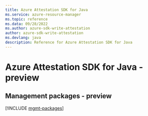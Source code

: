 ```yaml
---
title: Azure Attestation SDK for Java
ms.service: azure-resource-manager
ms.topic: reference
ms.data: 09/28/2022
ms.author: azure-sdk-write-attestation
author: azure-sdk-write-attestation
ms.devlang: java
description: Reference for Azure Attestation SDK for Java
---
```

# Azure Attestation SDK for Java - preview

## Management packages - preview
[!INCLUDE [mgmt-packages](attestation-mgmt-index.md)]